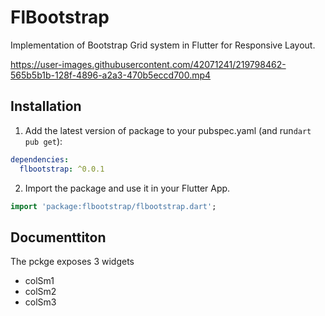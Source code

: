 
# FlBootstrap 

Implementation of Bootstrap Grid system in Flutter for Responsive Layout.

https://user-images.githubusercontent.com/42071241/219798462-565b5b1b-128f-4896-a2a3-470b5eccd700.mp4

## Installation 

1. Add the latest version of package to your pubspec.yaml (and run`dart pub get`):
```yaml
dependencies:
  flbootstrap: ^0.0.1
```
2. Import the package and use it in your Flutter App.
```dart
import 'package:flbootstrap/flbootstrap.dart';
```

## Documenttiton
The pckge exposes 3 widgets 
- colSm1
- colSm2
- colSm3


